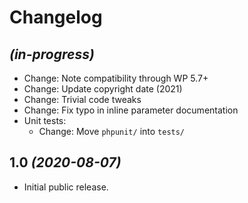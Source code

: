 # Changelog

## _(in-progress)_
* Change: Note compatibility through WP 5.7+
* Change: Update copyright date (2021)
* Change: Trivial code tweaks
* Change: Fix typo in inline parameter documentation
* Unit tests:
    * Change: Move `phpunit/` into `tests/`

## 1.0 _(2020-08-07)_
* Initial public release.